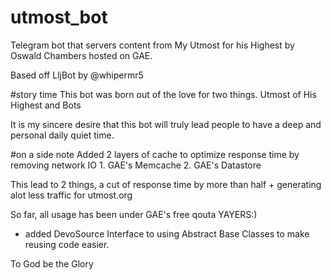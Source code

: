 # utmost_bot
Telegram bot that servers content from My Utmost for his Highest by Oswald Chambers
hosted on GAE.

Based off LljBot by @whipermr5

#story time
This bot was born out of the love for two things. Utmost of His Highest and Bots

It is my sincere desire that this bot will truly lead people to have a deep and personal daily quiet time.

#on a side note
Added 2 layers of cache to optimize response time by removing network IO
    1. GAE's Memcache
    2. GAE's Datastore

This lead to 2 things,
    a cut of response time by more than half +
    generating alot less traffic for utmost.org

So far, all usage has been under GAE's free qouta YAYERS:)

- added DevoSource Interface to using Abstract Base Classes to make reusing code easier.


To God be the Glory



